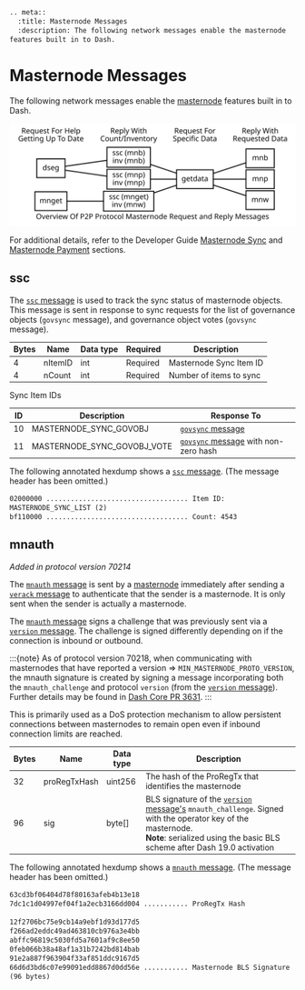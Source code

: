 ```{eval-rst}
.. meta::
  :title: Masternode Messages
  :description: The following network messages enable the masternode features built in to Dash.
```

# Masternode Messages

The following network messages enable the [masternode](../resources/glossary.md#masternode) features built in to Dash.

![Overview Of P2P Protocol Masternode Request And Reply Messages](../../img/dev/en-p2p-masternode-messages.svg)

For additional details, refer to the Developer Guide [Masternode Sync](../guide/dash-features-masternode-sync.md) and [Masternode Payment](../guide/dash-features-masternode-payment.md) sections.

## ssc

The [`ssc` message](../reference/p2p-network-masternode-messages.md#ssc) is used to track the sync status of masternode objects. This message is sent in response to sync requests for the list of governance objects (`govsync` message), and governance object votes (`govsync` message).

| Bytes | Name | Data type | Required | Description |
| ---------- | ----------- | --------- | -------- | -------- |
| 4 | nItemID | int | Required | Masternode Sync Item ID
| 4 | nCount | int | Required | Number of items to sync

Sync Item IDs

| ID | Description | Response To
|------|--------------|---------------
| 10 | MASTERNODE_SYNC_GOVOBJ | [`govsync` message](../reference/p2p-network-governance-messages.md#govsync)
| 11 | MASTERNODE_SYNC_GOVOBJ_VOTE | [`govsync` message](../reference/p2p-network-governance-messages.md#govsync) with non-zero hash

The following annotated hexdump shows a [`ssc` message](../reference/p2p-network-masternode-messages.md#ssc). (The message header has been omitted.)

``` text
02000000 ................................... Item ID: MASTERNODE_SYNC_LIST (2)
bf110000 ................................... Count: 4543
```

## mnauth

*Added in protocol version 70214*

The [`mnauth` message](../reference/p2p-network-masternode-messages.md#mnauth) is sent by a [masternode](../resources/glossary.md#masternode) immediately after sending a [`verack` message](../reference/p2p-network-control-messages.md#verack) to authenticate that the sender is a masternode. It is only sent when the sender is actually a masternode.

The [`mnauth` message](../reference/p2p-network-masternode-messages.md#mnauth) signs a challenge that was previously sent via a [`version` message](../reference/p2p-network-control-messages.md#version). The challenge is signed differently depending on if the connection is inbound or outbound.

:::{note}
As of protocol version 70218, when communicating with masternodes that have reported a version => `MIN_MASTERNODE_PROTO_VERSION`, the mnauth signature is created by signing a message incorporating both the `mnauth_challenge` and protocol `version` (from the [`version` message](../reference/p2p-network-control-messages.md#version)). Further details may be found in [Dash Core PR 3631](https://github.com/dashpay/dash/pull/3631).
:::

This is primarily used as a DoS protection mechanism to allow persistent connections between masternodes to remain open even if inbound connection limits are reached.

| Bytes | Name | Data type | Description |
| --- | --- | --- | --- |
| 32 | proRegTxHash | uint256 | The hash of the ProRegTx that identifies the masternode
| 96 | sig | byte[] | BLS signature of the [`version` message's](../reference/p2p-network-control-messages.md#version) `mnauth_challenge`. Signed with the operator key of the masternode.<br>**Note**: serialized using the basic BLS scheme after Dash 19.0 activation

The following annotated hexdump shows a [`mnauth` message](../reference/p2p-network-masternode-messages.md#mnauth). (The message header has been omitted.)

``` text
63cd3bf06404d78f80163afeb4b13e18
7dc1c1d04997ef04f1a2ecb3166dd004 ........... ProRegTx Hash

12f2706bc75e9cb14a9ebf1d93d177d5
f266ad2eddc49ad463810cb976a3e4bb
abffc96819c5030fd5a7601af9c8ee50
0feb066b38a48af1a31b7242bd814bab
91e2a887f963904f33af851ddc9167d5
66d6d3bd6c07e99091edd8867d0dd56e ........... Masternode BLS Signature (96 bytes)
```
